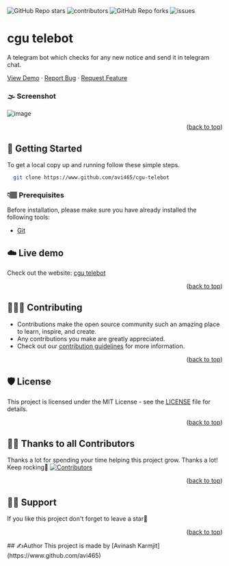   <img alt="GitHub Repo stars" src="https://img.shields.io/github/stars/avi465/cgu-telebot?style=flat">
  <img alt="contributors" src="https://img.shields.io/github/contributors/avi465/cgu-telebot?style=flat">
  <img alt="GitHub Repo forks" src="https://img.shields.io/github/forks/avi465/cgu-telebot?style=flat">
  <img alt="issues" src="https://img.shields.io/github/issues/avi465/cgu-telebot?style=flat"> </br>
  
# cgu telebot

A telegram bot which checks for any new notice and send it in telegram chat.

<p align="">
  <a href="https://www.github.com/avi465/cgu-telebot/issues/new?assignees=&labels=bug&template=bug_report.md&title=">View Demo</a>
  ·
  <a href="https://www.github.com/avi465/cgu-telebot/issues/new?assignees=&labels=bug&template=bug.yml&title=%5BBUG%5D+%3Cdescription%3E">Report Bug</a>
  ·
  <a href="https://www.github.com/avi465/cgu-telebot/issues/new?assignees=&labels=feature&template=features.yml&title=%5BFEATURE%5D+%3Cdescription%3E">Request Feature</a>
</p>
 
  ### 🌫️ Screenshot
  ![image](https://www.github.com/)

  <p align="right">(<a href="#top">back to top</a>)</p>

## 📜 Getting Started
To get a local copy up and running follow these simple steps.

```bash
  git clone https://www.github.com/avi465/cgu-telebot
```

### 👇🏽 Prerequisites
Before installation, please make sure you have already installed the following tools:
- [Git](https://git-scm.com/downloads)

## ☁️ Live demo
Check out the website: [cgu telebot]()

<p align="right">(<a href="#top">back to top</a>)</p>

## 👩🏽‍💻 Contributing
- Contributions make the open source community such an amazing place to learn, inspire, and create.
- Any contributions you make are greatly appreciated.
- Check out our [contribution guidelines](/CONTRIBUTING.md) for more information.

<p align="right">(<a href="#top">back to top</a>)</p>

## 🛡️ License
This project is licensed under the MIT License - see the [LICENSE](LICENSE) file for details.

<p align="right">(<a href="#top">back to top</a>)</p>

## 💪🏽 Thanks to all Contributors
Thanks a lot for spending your time helping this project grow. Thanks a lot! Keep rocking🍻
[![Contributors](https://contrib.rocks/image?repo=avi465/cgu-telebot)](https://www.github.com/avi465/cgu-telebot/graphs/contributors)

<p align="right">(<a href="#top">back to top</a>)</p>

## 🙏🏽 Support
If you like this project don't forget to leave a star🌟

<p align="right">(<a href="#top">back to top</a>)</p>
## ✍️Author
This project is made by [Avinash Karmjit](https://www.github.com/avi465)


